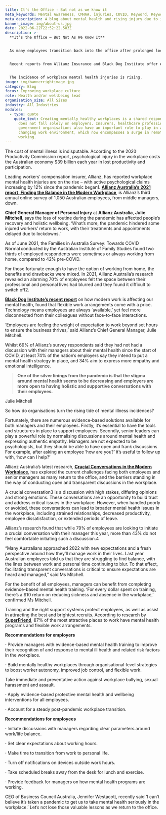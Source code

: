 ```yaml
---
title: It's the Office - But not as we know it
meta_keywords: Mental Awareness, CMHAA, injuries, COVID, Keyword, Keyword.
meta_description: A blog about mental health and rising injury due to ill mental health
banner_image: img/about-us.jpg
date: 2022-06-22T22:52:22.583Z
description: >-
  **It’s the Office – But Not As We Know It**


  As many employees transition back into the office after prolonged lockdowns, the challenge is to retain some of the beneficial aspects gained from working at home to positively transform our workplaces into more flexible, and most importantly, mentally safe environments.


  Recent reports from Allianz Insurance and Black Dog Institute offer evidenced-based recommendations to promote and protect mental health at work, as well as flagging the potential consequences for organisations that don’t make the shift.


  The incidence of workplace mental health injuries is rising.
image: img/bannerrightimage.jpg
category: Blog
focus: Improving workplace culture
role: Health and/or wellbeing lead
organisation_size: All Sizes
industry: All Industries
modules:
  - type: quote
    quote_text: Creating mentally healthy workplaces is a shared responsibility and
      does not fall solely on employers. Insurers, healthcare professionals and
      government organisations also have an important role to play in a rapidly
      changing work environment, which now encompasses a surge in remote
      working.
---
```

The cost of mental illness is indisputable. According to the 2020 Productivity Commission report, psychological injury in the workplace costs the Australian economy $39 billion each year in lost productivity and participation.

Leading workers’ compensation insurer, Allianz, has reported workplace mental health injuries are on the rise – with active psychological claims increasing by 12% since the pandemic began1. **[Allianz Australia’s 2021 report, Finding the Balance in the Modern Workplace](https://www.allianz.com.au/images/internet/allianz-au/ContentImages/Allianz_Finding_Balance_in_the_Modern_Workplace.pdf)**, is Allianz’s third annual online survey of 1,050 Australian employees, from middle managers, down.

**Chief General Manager of Personal Injury** at **Allianz Australia**, **Julie Mitchell**, says the loss of routine during the pandemic has affected people’s recovery and holistic wellbeing. ‘What’s more, the pandemic hindered some injured workers’ return to work, with their treatments and appointments delayed due to lockdowns.’

As of June 2021, the Families in Australia Survey: Towards COVID Normal conducted by the Australian Institute of Family Studies found two thirds of employed respondents were sometimes or always working from home, compared to 42% pre-COVID.

For those fortunate enough to have the option of working from home, the benefits and drawbacks were mixed. In 2021, Allianz Australia’s research revealed an alarming 70% of employees felt the space between their professional and personal lives had blurred and they found it difficult to switch off2.

**[Black Dog Institute’s recent report](https://www.blackdoginstitute.org.au/wp-content/uploads/2021/10/modern_work.pdf)** on how modern work is affecting our mental health, found that flexible work arrangements come with a price. Technology means employees are always ‘available,’ yet feel more disconnected from their colleagues without face-to-face interactions.

‘Employees are feeling the weight of expectation to work beyond set hours to ensure the business thrives,’ said Allianz’s Chief General Manager, Julie Mitchell.

Whilst 69% of Allianz’s survey respondents said they had not had a discussion with their managers about their mental health since the start of COVID, at least 74% of the nation’s employers say they intend to put a mental health strategy in place, and 34% aim to express more empathy and emotional intelligence.

> **One of the silver linings from the pandemic is that the stigma around mental health seems to be decreasing and employers are more open to having holistic and supportive conversations with their employees.**

Julie Mitchell 

So how do organisations turn the rising tide of mental illness incidences?

Fortunately, there are numerous evidence-based solutions available for both managers and their employees. Firstly, it’s essential to have the tools and structures in place to support employees. Secondly, senior leaders can play a powerful role by normalising discussions around mental health and expressing authentic empathy. Managers are not expected to be psychologists, but they should be able to have open and frank discussions. For example, after asking an employee ‘how are you?’ it’s useful to follow up with, ‘how can I help?’

Allianz Australia’s latest research, **[Crucial Conversations in the Modern Workplace](https://www.allianz.com.au/business/workers-compensation/mental-health)**, has explored the current challenges facing both employees and senior managers as many return to the office, and the barriers standing in the way of conducting open and transparent discussions in the workplace.

A crucial conversation3 is a discussion with high stakes, differing opinions and strong emotions. These conversations are an opportunity to build trust and address critical issues in the workplace. However, when handled poorly or avoided, these conversations can lead to broader mental health issues in the workplace, including strained relationships, decreased productivity, employee dissatisfaction, or extended periods of leave.

Allianz’s research found that while 79% of employees are looking to initiate a crucial conversation with their manager this year, more than 43% do not feel comfortable initiating such a discussion.4

“Many Australians approached 2022 with new expectations and a fresh perspective around how they’ll manage work in their lives. Last year Australian employees told us that they are struggling to find balance, with the lines between work and personal time continuing to blur. To that effect, facilitating transparent conversations is critical to ensure expectations are heard and managed,” said Ms Mitchell.

For the benefit of all employees, managers can benefit from completing evidence-based mental health training. ‘For every dollar spent on training, there’s a $10 return on reducing sickness and absence in the workplace,’ confirmed Ms Mitchell.

Training and the right support systems protect employees, as well as assist in attracting the best and brightest recruits. According to research by **[SuperFriend](https://itw2021.superfriend.com.au/)**, 87% of the most attractive places to work have mental health programs and flexible work arrangements.

**Recommendations for employers**

· Provide managers with evidence-based mental health training to improve their recognition of and response to mental ill health and related risk factors in the workplace.

· Build mentally healthy workplaces through organisational-level strategies to boost worker autonomy, improved job control, and flexible work.

Take immediate and preventative action against workplace bullying, sexual harassment and assault.

· Apply evidence-based protective mental health and wellbeing interventions for all employees.

· Account for a steady post-pandemic workplace transition.

**Recommendations for employees**

· Initiate discussions with managers regarding clear parameters around work/life balance.

· Set clear expectations about working hours.

· Make time to transition from work to personal life.

· Turn off notifications on devices outside work hours.

· Take scheduled breaks away from the desk for lunch and exercise.

· Provide feedback for managers on how mental health programs are working.

CEO of Business Council Australia, Jennifer Westacott, recently said ‘I can’t believe it’s taken a pandemic to get us to take mental health seriously in the workplace.’ Let’s not lose those valuable lessons as we return to the office.